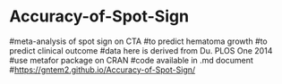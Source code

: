 # Accuracy-of-Spot-Sign
#meta-analysis of spot sign on CTA
#to predict hematoma growth
#to predict clinical outcome
#data here is derived from Du. PLOS One 2014
#use metafor package on CRAN
#code available in .md document
#https://gntem2.github.io/Accuracy-of-Spot-Sign/
